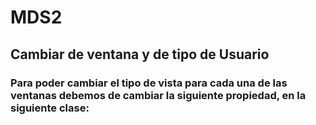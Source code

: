 # MDS2

## Cambiar de ventana y de tipo de Usuario
###
### Para poder cambiar el tipo de vista para cada una de las ventanas debemos de cambiar la siguiente propiedad, en la siguiente clase: